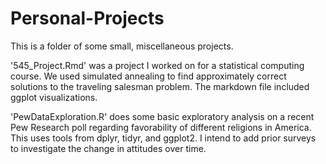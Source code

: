 # Personal-Projects
This is a folder of some small, miscellaneous projects.

'545_Project.Rmd' was a project I worked on for a statistical computing course. We used simulated annealing to find approximately correct solutions to the traveling salesman problem. The markdown file included ggplot visualizations.

'PewDataExploration.R' does some basic exploratory analysis on a recent Pew Research poll regarding favorability of different religions in America. This uses tools from dplyr, tidyr, and ggplot2. I intend to add prior surveys to investigate the change in attitudes over time.
